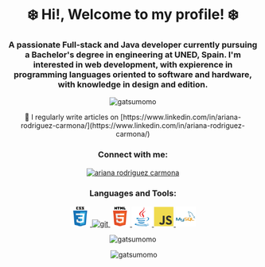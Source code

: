 <h1 align="center">❄️ Hi!, Welcome to my profile! ❄️</h1>
<h3 align="center">A passionate Full-stack and Java developer currently pursuing a Bachelor's degree in engineering at UNED, Spain. I'm interested in web development, with expierence in programming languages oriented to software and hardware, with knowledge in design and edition.</h3>

<p align="center"> <img src="https://komarev.com/ghpvc/?username=gatsumomo&label=Profile%20views&color=0e75b6&style=flat" alt="gatsumomo" /> </p>

<p align="center">📝 I regularly write articles on [https://www.linkedin.com/in/ariana-rodriguez-carmona/](https://www.linkedin.com/in/ariana-rodriguez-carmona/)</p>

<h3 align="center">Connect with me:</h3>
<p align="center">
<a href="https://linkedin.com/in/ariana rodriguez carmona" target="blank"><img align="center" src="https://raw.githubusercontent.com/rahuldkjain/github-profile-readme-generator/master/src/images/icons/Social/linked-in-alt.svg" alt="ariana rodriguez carmona" height="30" width="40" /></a>
</p>

<h3 align="center">Languages and Tools:</h3>
<p align="center"> <a href="https://www.w3schools.com/css/" target="_blank" rel="noreferrer"> <img src="https://raw.githubusercontent.com/devicons/devicon/master/icons/css3/css3-original-wordmark.svg" alt="css3" width="40" height="40"/> </a> <a href="https://git-scm.com/" target="_blank" rel="noreferrer"> <img src="https://www.vectorlogo.zone/logos/git-scm/git-scm-icon.svg" alt="git" width="40" height="40"/> </a> <a href="https://www.w3.org/html/" target="_blank" rel="noreferrer"> <img src="https://raw.githubusercontent.com/devicons/devicon/master/icons/html5/html5-original-wordmark.svg" alt="html5" width="40" height="40"/> </a> <a href="https://www.java.com" target="_blank" rel="noreferrer"> <img src="https://raw.githubusercontent.com/devicons/devicon/master/icons/java/java-original.svg" alt="java" width="40" height="40"/> </a> <a href="https://developer.mozilla.org/en-US/docs/Web/JavaScript" target="_blank" rel="noreferrer"> <img src="https://raw.githubusercontent.com/devicons/devicon/master/icons/javascript/javascript-original.svg" alt="javascript" width="40" height="40"/> </a> <a href="https://www.mysql.com/" target="_blank" rel="noreferrer"> <img src="https://raw.githubusercontent.com/devicons/devicon/master/icons/mysql/mysql-original-wordmark.svg" alt="mysql" width="40" height="40"/> </a> </p>

<p align="center"><img src="https://github-readme-stats.vercel.app/api/top-langs?username=gatsumomo&show_icons=true&locale=en&layout=compact" alt="gatsumomo" /></p>

<p align="center">&nbsp;<img src="https://github-readme-stats.vercel.app/api?username=gatsumomo&show_icons=true&locale=en" alt="gatsumomo" /></p>
